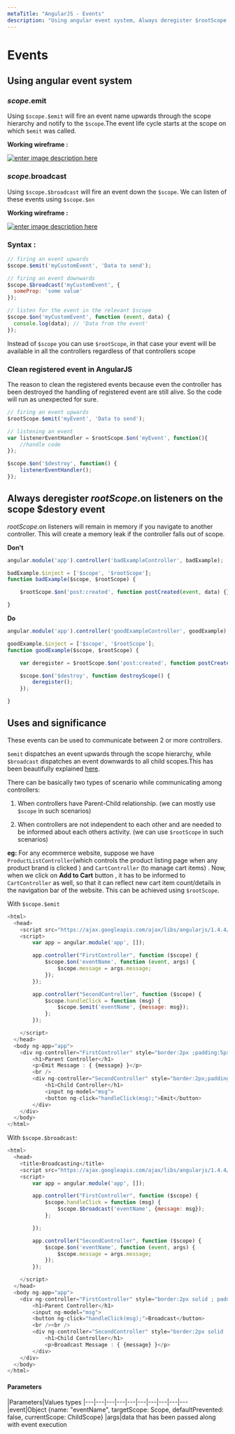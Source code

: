 ```yaml
---
metaTitle: "AngularJS - Events"
description: "Using angular event system, Always deregister $rootScope.$on listeners on the scope $destory event, Uses and significance"
---
```


# Events



## Using angular event system


### $scope.$emit

Using `$scope.$emit` will fire an event name upwards through the scope hierarchy and notify to the `$scope`.The event life cycle starts at the scope on which `$emit` was called.

**Working wireframe :**

[<img src="http://i.stack.imgur.com/Xa0aM.png" alt="enter image description here" />](http://i.stack.imgur.com/Xa0aM.png)

### $scope.$broadcast

Using `$scope.$broadcast` will fire an event down the `$scope`. We can listen of these events using `$scope.$on`

**Working wireframe :**

[<img src="http://i.stack.imgur.com/Yd6vf.png" alt="enter image description here" />](http://i.stack.imgur.com/Yd6vf.png)

### Syntax :

```js
// firing an event upwards
$scope.$emit('myCustomEvent', 'Data to send');

// firing an event downwards
$scope.$broadcast('myCustomEvent', {
  someProp: 'some value'
});

// listen for the event in the relevant $scope
$scope.$on('myCustomEvent', function (event, data) {
  console.log(data); // 'Data from the event'
});

```

Instead of `$scope` you can use `$rootScope`, in that case your event will be available in all the controllers regardless of that controllers scope

### Clean registered event in AngularJS

The reason to clean the registered events because even the controller has been destroyed the handling of registered event are still alive. So the code will run as unexpected for sure.

```js
// firing an event upwards
$rootScope.$emit('myEvent', 'Data to send');

// listening an event
var listenerEventHandler = $rootScope.$on('myEvent', function(){
    //handle code
});

$scope.$on('$destroy', function() {
    listenerEventHandler();
});

```



## Always deregister $rootScope.$on listeners on the scope $destory event


$rootScope.$on listeners will remain in memory if you navigate to another controller. This will create a memory leak if the controller falls out of scope.

**Don't**

```js
angular.module('app').controller('badExampleController', badExample);

badExample.$inject = ['$scope', '$rootScope'];
function badExample($scope, $rootScope) {

    $rootScope.$on('post:created', function postCreated(event, data) {});

}

```

**Do**

```js
angular.module('app').controller('goodExampleController', goodExample);

goodExample.$inject = ['$scope', '$rootScope'];
function goodExample($scope, $rootScope) {

    var deregister = $rootScope.$on('post:created', function postCreated(event, data) {});

    $scope.$on('$destroy', function destroyScope() {
        deregister();
    });

}

```



## Uses and significance


These events can be used to communicate between 2 or more controllers.

`$emit` dispatches an event upwards through the scope hierarchy, while `$broadcast` dispatches an event downwards to all child scopes.This has been beautifully explained [here](http://stackoverflow.com/questions/26752030/rootscope-broadcast-vs-scope-emit/#answer-28156845).

There can be basically two types of scenario while communicating among controllers:

1. When controllers have Parent-Child relationship. (we can mostly use `$scope` in such scenarios)

1. When controllers are not independent to each other and are needed to be informed about each others activity. (we can use `$rootScope` in such scenarios)

**eg:** For any ecommerce website, suppose we have `ProductListController`(which controls the product listing page when any product brand is clicked ) and `CartController` (to manage cart items) . Now, when we click on **Add to Cart** button , it has to be informed to `CartController` as well, so that it can reflect new cart item count/details in the navigation bar of the website. This can be achieved using `$rootScope`.

With `$scope.$emit`

```js
<html>
  <head>
    <script src="https://ajax.googleapis.com/ajax/libs/angularjs/1.4.4/angular.js"></script>
    <script>
        var app = angular.module('app', []);

        app.controller("FirstController", function ($scope) {
            $scope.$on('eventName', function (event, args) {
                $scope.message = args.message;
            });
        });

        app.controller("SecondController", function ($scope) {
            $scope.handleClick = function (msg) {
                $scope.$emit('eventName', {message: msg});
            };
        });

    </script>
  </head>
  <body ng-app="app">
    <div ng-controller="FirstController" style="border:2px ;padding:5px;">
        <h1>Parent Controller</h1>
        <p>Emit Message : { {message} }</p>
        <br />
        <div ng-controller="SecondController" style="border:2px;padding:5px;">
            <h1>Child Controller</h1>
            <input ng-model="msg">
            <button ng-click="handleClick(msg);">Emit</button>
        </div>
    </div>
  </body>
</html>

```

With `$scope.$broadcast`:

```js
<html>
  <head>
    <title>Broadcasting</title>
    <script src="https://ajax.googleapis.com/ajax/libs/angularjs/1.4.4/angular.js"></script>
    <script>
        var app = angular.module('app', []);

        app.controller("FirstController", function ($scope) {
            $scope.handleClick = function (msg) {
                $scope.$broadcast('eventName', {message: msg});
            };

        });

        app.controller("SecondController", function ($scope) {
            $scope.$on('eventName', function (event, args) {
                $scope.message = args.message;
            });
        });

    </script>
  </head>
  <body ng-app="app">
    <div ng-controller="FirstController" style="border:2px solid ; padding:5px;">
        <h1>Parent Controller</h1>
        <input ng-model="msg">
        <button ng-click="handleClick(msg);">Broadcast</button>
        <br /><br />
        <div ng-controller="SecondController" style="border:2px solid ;padding:5px;">
            <h1>Child Controller</h1>
            <p>Broadcast Message : { {message} }</p>
        </div>
    </div>
  </body>
</html>

```



#### Parameters


|Parameters|Values types
|---|---|---|---|---|---|---|---|---|---
|event|Object {name: "eventName", targetScope: Scope, defaultPrevented: false, currentScope: ChildScope}
|args|data that has been passed along with event execution

